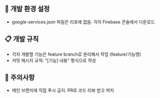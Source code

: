 ## 🚨 개발 환경 설정

- google-services.json 파일은 리포에 없음. 각자 Firebase 콘솔에서 다운로드

## 📋 개발 규칙

- 각자 개발할 기능은 feature branch로 분리해서 작업 (feature/기능명)
- 커밋 메시지 규칙: "[기능] 내용" 형식으로 작성

## 💩 주의사항

- 메인 브랜치에 직접 푸시 금지. PR로 코드 리뷰 받고 머지